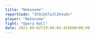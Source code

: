 ```yaml
---
title: "Nekonome"
reportCode: "3h91bXfaJC2k4vDn"
player: "Nekonome"
fight: "Opera Hall"
date: 2021-09-02T19:09:04.426000+00:00
---
```

